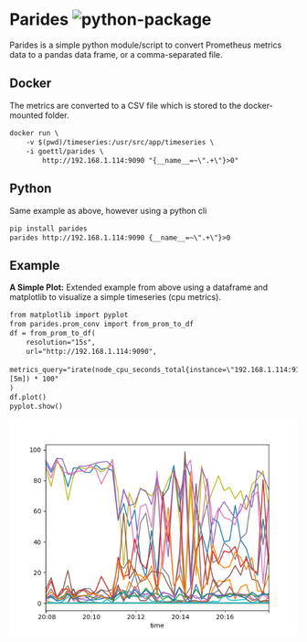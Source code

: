 # Parides ![python-package](https://github.com/goettl79/parides/workflows/python-package/badge.svg?branch=master)

Parides is a simple python module/script to convert Prometheus metrics data 
to a pandas data frame, or a comma-separated file. 


## Docker
The metrics are converted to a CSV file which is stored to the docker-mounted 
folder. 

    docker run \
        -v $(pwd)/timeseries:/usr/src/app/timeseries \
        -i goettl/parides \
            http://192.168.1.114:9090 "{__name__=~\".+\"}>0"
            
## Python

Same example as above, however using a python cli
 
    pip install parides
    parides http://192.168.1.114:9090 {__name__=~\".+\"}>0
    
## Example

**A Simple Plot:** Extended example from above using a dataframe and matplotlib to
visualize a simple timeseries (cpu metrics).
     
    from matplotlib import pyplot
    from parides.prom_conv import from_prom_to_df
    df = from_prom_to_df(
        resolution="15s",
        url="http://192.168.1.114:9090",
        metrics_query="irate(node_cpu_seconds_total{instance=\"192.168.1.114:9100\"}[5m]) * 100"
    )
    df.plot()
    pyplot.show()

![python-package](docs/Figure_1.png)
